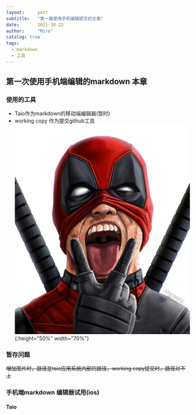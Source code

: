 ```yaml
---
layout:     post
subtitle:   "第一篇使用手机编辑提交的文章"
date:       2021-10-22
author:     "Miro"
catalog: true
tags:
  - markdown
  - 工具
---
```


## 第一次使用手机端编辑的markdown 本章
### 使用的工具
- Taio作为markdown的移动端编辑器(暂时)
- working copy 作为提交github工具![](/img/in-post/post-markdown-editor/IMG_1.jpeg){:height="50%" width="70%"} 

### 暂存问题
~~增加图片时，路径是taio应用系统内部的路径，working copy提交时，路径对不上~~

### 手机端markdown 编辑器试用(ios)
#### Taio